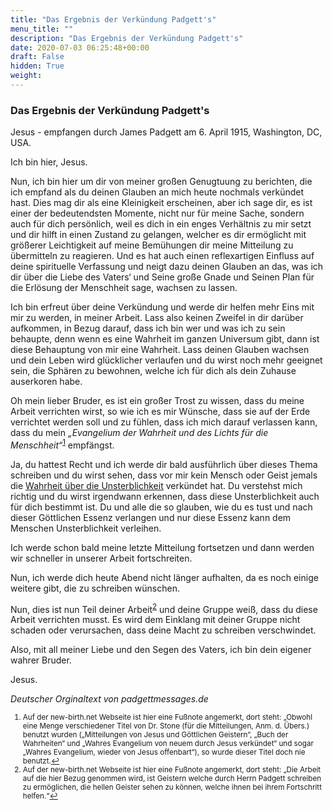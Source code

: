 ```yaml
---
title: "Das Ergebnis der Verkündung Padgett's"
menu_title: ""
description: "Das Ergebnis der Verkündung Padgett's"
date: 2020-07-03 06:25:48+00:00
draft: False
hidden: True
weight:
---
```

### Das Ergebnis der Verkündung Padgett's

Jesus - empfangen durch James Padgett am 6. April 1915, Washington, DC, USA.

Ich bin hier, Jesus.

Nun, ich bin hier um dir von meiner großen Genugtuung zu berichten, die ich empfand als du deinen Glauben an mich heute nochmals verkündet hast. Dies mag dir als eine Kleinigkeit erscheinen, aber ich sage dir, es ist einer der bedeutendsten Momente, nicht nur für meine Sache, sondern auch für dich persönlich, weil es dich in ein enges Verhältnis zu mir setzt und dir hilft in einen Zustand zu gelangen, welcher es dir ermöglicht mit größerer Leichtigkeit auf meine Bemühungen dir meine Mitteilung zu übermitteln zu reagieren. Und es hat auch einen reflexartigen Einfluss auf deine spirituelle Verfassung und neigt dazu deinen Glauben an das, was ich dir über die Liebe des Vaters‘ und Seine große Gnade und Seinen Plan für die Erlösung der Menschheit sage, wachsen zu lassen.

Ich bin erfreut über deine Verkündung und werde dir helfen mehr Eins mit mir zu werden, in meiner Arbeit. Lass also keinen Zweifel in dir darüber aufkommen, in Bezug darauf, dass ich bin wer und was ich zu sein behaupte, denn wenn es eine Wahrheit im ganzen Universum gibt, dann ist diese Behauptung von mir eine Wahrheit. Lass deinen Glauben wachsen und dein Leben wird glücklicher verlaufen und du wirst noch mehr geeignet sein, die Sphären zu bewohnen, welche ich für dich als dein Zuhause auserkoren habe.

Oh mein lieber Bruder, es ist ein großer Trost zu wissen, dass du meine Arbeit verrichten wirst, so wie ich es mir Wünsche, dass sie auf der Erde verrichtet werden soll und zu fühlen, dass ich mich darauf verlassen kann, dass du mein *„Evangelium der Wahrheit und des Lichts für die Menschheit“*<sup id="a1">[1](#f1)</sup> empfängst.

Ja, du hattest Recht und ich werde dir bald ausführlich über dieses Thema schreiben und du wirst sehen, dass vor mir kein Mensch oder Geist jemals die [Wahrheit über die Unsterblichkeit](/padgett-botschaften/padgett-botschaften-in-reihenfolge-des-datums/padgett-botschaften-1920-1922/die-wahre-unsterblichkeit-jep-jesus-2-juni-1920/) verkündet hat. Du verstehst mich richtig und du wirst irgendwann erkennen, dass diese Unsterblichkeit auch für dich bestimmt ist. Du und alle die so glauben, wie du es tust und nach dieser Göttlichen Essenz verlangen und nur diese Essenz kann dem Menschen Unsterblichkeit verleihen.

Ich werde schon bald meine letzte Mitteilung fortsetzen und dann werden wir schneller in unserer Arbeit fortschreiten.

Nun, ich werde dich heute Abend nicht länger aufhalten, da es noch einige weitere gibt, die zu schreiben wünschen.

Nun, dies ist nun Teil deiner Arbeit<sup id="a2">[2](#f2)</sup> und deine Gruppe weiß, dass du diese Arbeit verrichten musst. Es wird dem Einklang mit deiner Gruppe nicht schaden oder verursachen, dass deine Macht zu schreiben verschwindet.

Also, mit all meiner Liebe und den Segen des Vaters, ich bin dein eigener wahrer Bruder.

Jesus.

*Deutscher Orginaltext von padgettmessages.de*
<small>

1. <large id="f1"> Auf der new-birth.net Webseite ist hier eine Fußnote angemerkt, dort steht: „Obwohl eine Menge verschiedener Titel von Dr. Stone (für die Mitteilungen, Anm. d. Übers.) benutzt wurden („Mitteilungen von Jesus und Göttlichen Geistern“, „Buch der Wahrheiten“ und „Wahres Evangelium von neuem durch Jesus verkündet“ und sogar „Wahres Evangelium, wieder von Jesus offenbart“), so wurde dieser Titel doch nie benutzt.[↩](#a1)
2. <large id="f2"> Auf der new-birth.net Webseite ist hier eine Fußnote angemerkt, dort steht: „Die Arbeit auf die hier Bezug genommen wird, ist Geistern welche durch Herrn Padgett schreiben zu ermöglichen, die hellen Geister sehen zu können, welche ihnen bei ihrem Fortschritt helfen.“[↩](#a2)
